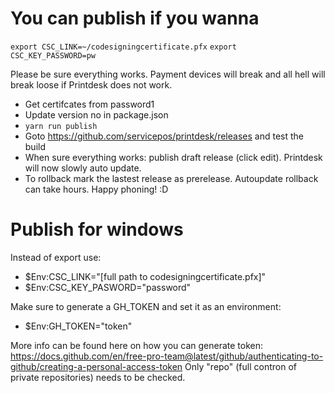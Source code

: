 # You can publish if you wanna
`export CSC_LINK=~/codesigningcertificate.pfx`
`export CSC_KEY_PASSWORD=pw`

Please be sure everything works. Payment devices will break and all hell will break loose if Printdesk does not work.

- Get certifcates from password1
- Update version no in package.json
- `yarn run publish`
- Goto https://github.com/servicepos/printdesk/releases and test the build
- When sure everything works: publish draft release (click edit). Printdesk will now slowly auto update.
- To rollback mark the lastest release as prerelease. Autoupdate rollback can take hours. Happy phoning! :D 

# Publish for windows
Instead of export use: 
- $Env:CSC_LINK="[full path to codesigningcertificate.pfx]"
- $Env:CSC_KEY_PASWORD="password"

Make sure to generate a GH_TOKEN and set it as an environment:
- $Env:GH_TOKEN="token"

More info can be found here on how you can generate token: https://docs.github.com/en/free-pro-team@latest/github/authenticating-to-github/creating-a-personal-access-token
Only "repo" (full contron of private repositories) needs to be checked.